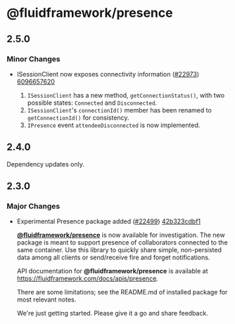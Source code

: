 # @fluidframework/presence

## 2.5.0

### Minor Changes

-   ISessionClient now exposes connectivity information ([#22973](https://github.com/microsoft/FluidFramework/pull/22973)) [6096657620](https://github.com/microsoft/FluidFramework/commit/609665762050b5f3baf737d752fc87ef962b3a21)

    1. `ISessionClient` has a new method, `getConnectionStatus()`, with two possible states: `Connected` and `Disconnected`.
    2. `ISessionClient`'s `connectionId()` member has been renamed to `getConnectionId()` for consistency.
    3. `IPresence` event `attendeeDisconnected` is now implemented.

## 2.4.0

Dependency updates only.

## 2.3.0

### Major Changes

-   Experimental Presence package added ([#22499](https://github.com/microsoft/FluidFramework/pull/22499)) [42b323cdbf1](https://github.com/microsoft/FluidFramework/commit/42b323cdbf129c897cf9bb51c1f1b9de5642ef8a)

    **[@fluidframework/presence](https://github.com/microsoft/FluidFramework/tree/main/packages/framework/presence#readme)** is now available for investigation. The new package is meant to support presence of collaborators connected to the same container. Use this library to quickly share simple, non-persisted data among all clients or send/receive fire and forget notifications.

    API documentation for **@fluidframework/presence** is available at <https://fluidframework.com/docs/apis/presence>.

    There are some limitations; see the README.md of installed package for most relevant notes.

    We're just getting started. Please give it a go and share feedback.
